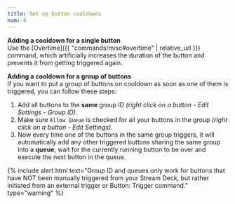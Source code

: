 ```yaml
---
title: Set up button cooldowns
num: 4
---
```


**Adding a cooldown for a single button**\
Use the [Overtime]({{ "commands/misc#overtime" | relative_url }}) command, which artificially increases the duration of the button and prevents it from getting triggered again.

**Adding a cooldown for a group of buttons**\
If you want to put a group of buttons on cooldown as soon as one of them is triggered, you can follow these steps: 
1. Add all buttons to the **same** group ID *(right click on a button - Edit Settings - Group ID).*
2. Make sure `Allow Queue` is checked for all your buttons in the group *(right click on a button - Edit Settings)*.
3. Now every time one of the buttons in the same group triggers, it will automatically add any other triggered buttons sharing the same group into a **queue**, wait for the currently running button to be over and execute the next button in the queue.

{% include alert.html text="Group ID and queues only work for buttons that have NOT been manually triggered from your Stream Deck, but rather initiated from an external trigger or Button: Trigger command." type="warning" %} 

